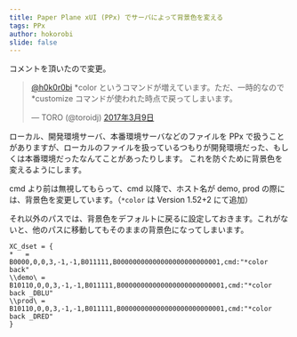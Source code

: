 ```yaml
---
title: Paper Plane xUI (PPx) でサーバによって背景色を変える
tags: PPx
author: hokorobi
slide: false
---
```

コメントを頂いたので変更。


<blockquote class="twitter-tweet" data-lang="ja"><p lang="ja" dir="ltr"><a href="https://twitter.com/h0k0r0bi">@h0k0r0bi</a> *color というコマンドが増えています。ただ、一時的なので *customize コマンドが使われた時点で戻ってしまいます。</p>&mdash; TORO (@toroidj) <a href="https://twitter.com/toroidj/status/839840777190588416">2017年3月9日</a></blockquote>


ローカル、開発環境サーバ、本番環境サーバなどのファイルを PPx で扱うことがありますが、ローカルのファイルを扱っているつもりが開発環境だった、もしくは本番環境だったなんてことがあったりします。
これを防ぐために背景色を変えるようにします。

cmd より前は無視してもらって、cmd 以降で、ホスト名が demo, prod の際には、背景色を変更しています。（`*color` は Version 1.52+2 にて追加）

それ以外のパスでは、背景色をデフォルトに戻るに設定しておきます。これがないと、他のパスに移動してもそのままの背景色になってしまいます。

```
XC_dset	= { 
*	= B0000,0,0,3,-1,-1,B011111,B00000000000000000000000001,cmd:"*color back"
\\demo\	= B10110,0,0,3,-1,-1,B011111,B00000000000000000000000001,cmd:"*color back _DBLU"
\\prod\ = B10110,0,0,3,-1,-1,B011111,B00000000000000000000000001,cmd:"*color back _DRED"
}
```

